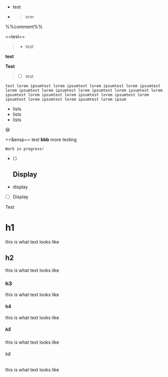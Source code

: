 - test
- > erer

%%comment%%

==test==
> - test

<b>**test**


Test 
</b>
> - [ ] test 

`test lorem ipsumtest lorem ipsumtest lorem ipsumtest lorem ipsumtest lorem ipsumtest lorem ipsumtest lorem ipsumtest lorem ipsumtest lorem ipsumtest lorem ipsumtest lorem ipsumtest lorem ipsumtest lorem ipsumtest lorem ipsumtest lorem ipsumtest lorem ipsum`

- lists 
- lists
- lists

😆

==&ensp== test **bbb**
more testing

```info
Work in progress!
```


- [ ] ## Display
- display
- [ ] Display

Test

# h1
this is what text looks like
## h2
this is what text looks like
### h3
this is what text looks like
#### h4
this is what text looks like
##### h5
this is what text looks like
###### h6
this is what text looks like